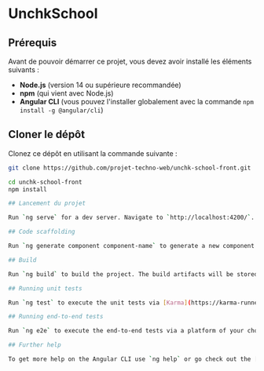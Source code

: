 # UnchkSchool


## Prérequis

Avant de pouvoir démarrer ce projet, vous devez avoir installé les éléments suivants :

- **Node.js** (version 14 ou supérieure recommandée)
- **npm** (qui vient avec Node.js)
- **Angular CLI** (vous pouvez l'installer globalement avec la commande `npm install -g @angular/cli`)

## Cloner le dépôt

Clonez ce dépôt en utilisant la commande suivante :

```bash
git clone https://github.com/projet-techno-web/unchk-school-front.git

cd unchk-school-front
npm install

## Lancement du projet

Run `ng serve` for a dev server. Navigate to `http://localhost:4200/`. The application will automatically reload if you change any of the source files.

## Code scaffolding

Run `ng generate component component-name` to generate a new component. You can also use `ng generate directive|pipe|service|class|guard|interface|enum|module`.

## Build

Run `ng build` to build the project. The build artifacts will be stored in the `dist/` directory.

## Running unit tests

Run `ng test` to execute the unit tests via [Karma](https://karma-runner.github.io).

## Running end-to-end tests

Run `ng e2e` to execute the end-to-end tests via a platform of your choice. To use this command, you need to first add a package that implements end-to-end testing capabilities.

## Further help

To get more help on the Angular CLI use `ng help` or go check out the [Angular CLI Overview and Command Reference](https://angular.dev/tools/cli) page.
